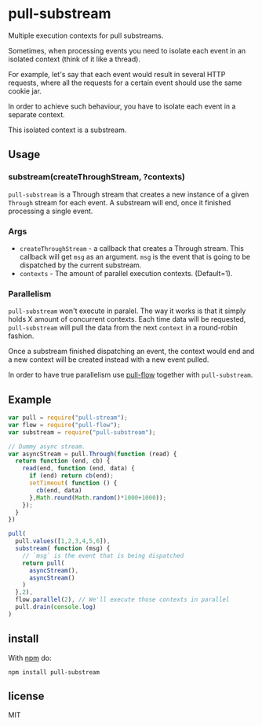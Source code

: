# pull-substream

Multiple execution contexts for pull substreams.

Sometimes, when processing events you need to isolate each event in an isolated context (think of it like a thread).

For example, let's say that each event would result in several HTTP requests, where all the requests for a certain event
should use the same cookie jar.

In order to achieve such behaviour, you have to isolate each event in a separate context.

This isolated context is a substream.

## Usage

### substream(createThroughStream, ?contexts)

`pull-substream` is a Through stream that creates a new instance of a given `Through` stream for each event. A substream
will end, once it finished processing a single event.

### Args

*  `createThroughStream` - a callback that creates a Through stream. This callback will get `msg` as an argument. `msg` is
the event that is going to be dispatched by the current substream.
*  `contexts` - The amount of parallel execution contexts. (Default=1).

### Parallelism

`pull-substream` won't execute in paralel. The way it works is that it simply holds X amount of concurrent contexts. Each
time data will be requested, `pull-substream` will pull the data from the next `context` in a round-robin fashion.

Once a substream finished dispatching an event, the context would end and a new context will be created instead with a
new event pulled.

In order to have true parallelism use [pull-flow](https://github.com/dominictarr/pull-flow) together with `pull-substream`.

## Example

```js
var pull = require("pull-stream");
var flow = require("pull-flow");
var substream = require("pull-substream");

// Dummy async stream.
var asyncStream = pull.Through(function (read) {
  return function (end, cb) {
    read(end, function (end, data) {
      if (end) return cb(end);
      setTimeout( function () {
        cb(end, data)
      },Math.round(Math.random()*1000+1000));
    });
  }
})

pull(
  pull.values([1,2,3,4,5,6]),
  substream( function (msg) {
    // `msg` is the event that is being dispatched
    return pull(
      asyncStream(),
      asyncStream()
    )
  },2),
  flow.parallel(2), // We'll execute those contexts in parallel
  pull.drain(console.log)
)
```

## install

With [npm](https://npmjs.org) do:

```
npm install pull-substream
```

## license

MIT